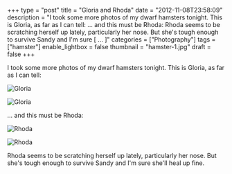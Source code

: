 +++
type = "post"
title = "Gloria and Rhoda"
date = "2012-11-08T23:58:09"
description = "I took some more photos of my dwarf hamsters tonight. This is Gloria, as far as I can tell: ... and this must be Rhoda: Rhoda seems to be scratching herself up lately, particularly her nose. But she's tough enough to survive Sandy and I'm sure [ ... ]"
categories = ["Photography"]
tags = ["hamster"]
enable_lightbox = false
thumbnail = "hamster-1.jpg"
draft = false
+++

<p>I took some more photos of my dwarf hamsters tonight. This is Gloria, as far as I can tell:</p>
<p><img style="display:block; margin-left:auto; margin-right:auto;" src="hamster-1.jpg" alt="Gloria" title="hamster-1.jpg" border="0"   /></p>
<p><img style="display:block; margin-left:auto; margin-right:auto;" src="hamster-2.jpg" alt="Gloria" title="hamster-2.jpg" border="0"   /></p>
<p>... and this must be Rhoda:</p>
<p><img style="display:block; margin-left:auto; margin-right:auto;" src="hamster-3.jpg" alt="Rhoda" title="hamster-3.jpg" border="0"   /></p>
<p><img style="display:block; margin-left:auto; margin-right:auto;" src="hamster-4.jpg" alt="Rhoda" title="hamster-4.jpg" border="0"   /></p>
<p>Rhoda seems to be scratching herself up lately, particularly her nose. But she's tough enough to survive Sandy and I'm sure she'll heal up fine.</p>
    